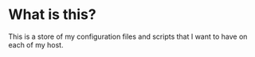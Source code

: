 What is this?
=============

This is a store of my configuration files and scripts that I want to have on each of my host.


